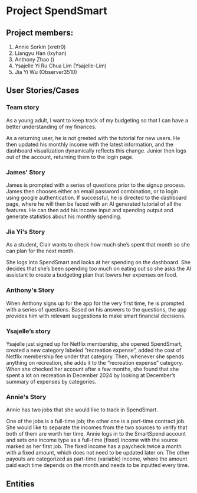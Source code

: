 # Project SpendSmart

## Project members:

[comment]: <> (Add your GitHub usernames in the brackets please!)

1. Annie Sorkin (xretr0)
2. Liangyu Han (lxyhan)
3. Anthony Zhao ()
4. Ysajelle Yi Ru Chua Lim (Ysajelle-Lim)
5. Jia Yi Wu (Observer3510)

## User Stories/Cases

[comment]: <> (The first sentence should be what the user wants to do and the rest of the story should detail how they achieve that.)
[comment]: <> (Format for the first sentence: "As a [type of user], I want [a feature] so that [a benefit]")

### Team story

As a young adult, I want to keep track of my budgeting so that I can have a better understanding of my finances.

As a returning user, he is not greeted with the tutorial for new users. He then updated his monthly income with the latest information, and the dashboard visualization dynamically reflects this change. Junior then logs out of the account, returning them to the login page.

### James' Story

James is prompted with a series of questions prior to the signup process. James then chooses either an email password combination, or to login using google authentication. If successful, he is directed to the dashboard page, where he will then be faced with an AI generated tutorial of all the features. He can then add his income input and spending output and generate statistics about his monthly spending. 

### Jia Yi's Story

As a student, Clair wants to check how much she’s spent that month so she can plan for the next month. 

She logs into SpendSmart and looks at her spending on the dashboard. She decides that she’s been spending too much on eating out so she asks the AI assistant to create a budgeting plan that lowers her expenses on food. 

### Anthony's Story

When Anthony signs up for the app for the very first time, he is prompted with a series of questions. Based on his answers to the questions, the app provides him with relevant suggestions to make smart financial decisions. 

### Ysajelle’s story

Ysajelle just signed up for Netflix membership, she opened SpendSmart, created a new category labeled “recreation expense”, added the cost of Netflix membership fee under that category. Then, whenever she spends anything on recreation, she adds it to the “recreation expense” category. When she checked her account after a few months, she found that she spent a lot on recreation in December 2024 by looking at December’s summary of expenses by categories. 

### Annie's Story

Annie has two jobs that she would like to track in SpendSmart. 

One of the jobs is a full-time job; the other one is a part-time contract job. She would like to separate the incomes from the two sources to verify that both of them are worth her time. Annie logs in to the SmartSpend account and sets one income type as a full-time (fixed) income with the source marked as her first job. The fixed income has a paycheck twice a month with a fixed amount, which does not need to be updated later on. The other payouts are categorized as part-time (variable) income, where the amount paid each time depends on the month and needs to be inputted every time.

## Entities

